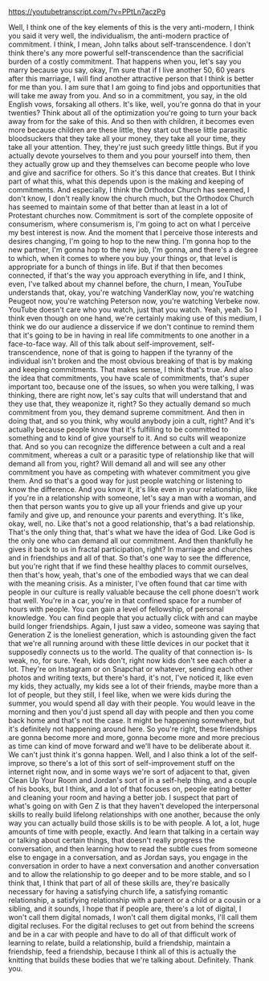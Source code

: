 https://youtubetranscript.com/?v=PPtLn7aczPg

 Well, I think one of the key elements of this is the very anti-modern, I think you said it very well, the individualism, the anti-modern practice of commitment. I think, I mean, John talks about self-transcendence. I don't think there's any more powerful self-transcendence than the sacrificial burden of a costly commitment. That happens when you, let's say you marry because you say, okay, I'm sure that if I live another 50, 60 years after this marriage, I will find another attractive person that I think is better for me than you. I am sure that I am going to find jobs and opportunities that will take me away from you. And so in a commitment, you say, in the old English vows, forsaking all others. It's like, well, you're gonna do that in your twenties? Think about all of the optimization you're going to turn your back away from for the sake of this. And so then with children, it becomes even more because children are these little, they start out these little parasitic bloodsuckers that they take all your money, they take all your time, they take all your attention. They, they're just such greedy little things. But if you actually devote yourselves to them and you pour yourself into them, then they actually grow up and they themselves can become people who love and give and sacrifice for others. So it's this dance that creates. But I think part of what this, what this depends upon is the making and keeping of commitments. And especially, I think the Orthodox Church has seemed, I don't know, I don't really know the church much, but the Orthodox Church has seemed to maintain some of that better than at least in a lot of Protestant churches now. Commitment is sort of the complete opposite of consumerism, where consumerism is, I'm going to act on what I perceive my best interest is now. And the moment that I perceive those interests and desires changing, I'm going to hop to the new thing. I'm gonna hop to the new partner, I'm gonna hop to the new job, I'm gonna, and there's a degree to which, when it comes to where you buy your things or, that level is appropriate for a bunch of things in life. But if that then becomes connected, if that's the way you approach everything in life, and I think, even, I've talked about my channel before, the churn, I mean, YouTube understands that, okay, you're watching VanderKlay now, you're watching Peugeot now, you're watching Peterson now, you're watching Verbeke now. YouTube doesn't care who you watch, just that you watch. Yeah, yeah. So I think even though on one hand, we're certainly making use of this medium, I think we do our audience a disservice if we don't continue to remind them that it's going to be in having in real life commitments to one another in a face-to-face way. All of this talk about self-improvement, self-transcendence, none of that is going to happen if the tyranny of the individual isn't broken and the most obvious breaking of that is by making and keeping commitments. That makes sense, I think that's true. And also the idea that commitments, you have scale of commitments, that's super important too, because one of the issues, so when you were talking, I was thinking, there are right now, let's say cults that will understand that and they use that, they weaponize it, right? So they actually demand so much commitment from you, they demand supreme commitment. And then in doing that, and so you think, why would anybody join a cult, right? And it's actually because people know that it's fulfilling to be committed to something and to kind of give yourself to it. And so cults will weaponize that. And so you can recognize the difference between a cult and a real commitment, whereas a cult or a parasitic type of relationship like that will demand all from you, right? Will demand all and will see any other commitment you have as competing with whatever commitment you give them. And so that's a good way for just people watching or listening to know the difference. And you know it, it's like even in your relationship, like if you're in a relationship with someone, let's say a man with a woman, and then that person wants you to give up all your friends and give up your family and give up, and renounce your parents and everything. It's like, okay, well, no. Like that's not a good relationship, that's a bad relationship. That's the only thing that, that's what we have the idea of God. Like God is the only one who can demand all our commitment. And then thankfully he gives it back to us in fractal participation, right? In marriage and churches and in friendships and all of that. So that's one way to see the difference, but you're right that if we find these healthy places to commit ourselves, then that's how, yeah, that's one of the embodied ways that we can deal with the meaning crisis. As a minister, I've often found that car time with people in our culture is really valuable because the cell phone doesn't work that well. You're in a car, you're in that confined space for a number of hours with people. You can gain a level of fellowship, of personal knowledge. You can find people that you actually click with and can maybe build longer friendships. Again, I just saw a video, someone was saying that Generation Z is the loneliest generation, which is astounding given the fact that we're all running around with these little devices in our pocket that it supposedly connects us to the world. The quality of that connection is- Is weak, no, for sure. Yeah, kids don't, right now kids don't see each other a lot. They're on Instagram or on Snapchat or whatever, sending each other photos and writing texts, but there's hard, it's not, I've noticed it, like even my kids, they actually, my kids see a lot of their friends, maybe more than a lot of people, but they still, I feel like, when we were kids during the summer, you would spend all day with their people. You would leave in the morning and then you'd just spend all day with people and then you come back home and that's not the case. It might be happening somewhere, but it's definitely not happening around here. So you're right, these friendships are gonna become more and more, gonna become more and more precious as time can kind of move forward and we'll have to be deliberate about it. We can't just think it's gonna happen. Well, and I also think a lot of the self-improve, so there's a lot of this sort of self-improvement stuff on the internet right now, and in some ways we're sort of adjacent to that, given Clean Up Your Room and Jordan's sort of in a self-help thing, and a couple of his books, but I think, and a lot of that focuses on, people eating better and cleaning your room and having a better job. I suspect that part of what's going on with Gen Z is that they haven't developed the interpersonal skills to really build lifelong relationships with one another, because the only way you can actually build those skills is to be with people. A lot, a lot, huge amounts of time with people, exactly. And learn that talking in a certain way or talking about certain things, that doesn't really progress the conversation, and then learning how to read the subtle cues from someone else to engage in a conversation, and as Jordan says, you engage in the conversation in order to have a next conversation and another conversation and to allow the relationship to go deeper and to be more stable, and so I think that, I think that part of all of these skills are, they're basically necessary for having a satisfying church life, a satisfying romantic relationship, a satisfying relationship with a parent or a child or a cousin or a sibling, and it sounds, I hope that if people are, there's a lot of digital, I won't call them digital nomads, I won't call them digital monks, I'll call them digital recluses. For the digital recluses to get out from behind the screens and be in a car with people and have to do all of that difficult work of learning to relate, build a relationship, build a friendship, maintain a friendship, feed a friendship, because I think all of this is actually the knitting that builds these bodies that we're talking about. Definitely. Thank you.
